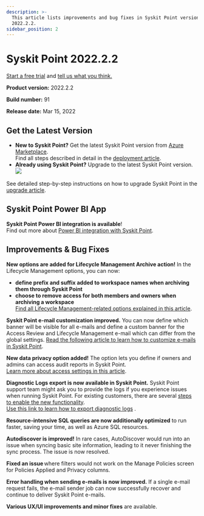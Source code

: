 ```yaml
---
description: >-
  This article lists improvements and bug fixes in Syskit Point version
  2022.2.2.
sidebar_position: 2
---
```


# Syskit Point 2022.2.2

[Start a free trial](https://www.syskit.com/products/point/free-trial/) and [tell us what you think.](https://www.syskit.com/company/contact-us/)

**Product version:** 2022.2.2

**Build number:** 91

**Release date:** Mar 15, 2022

## Get the Latest Version

* **New to Syskit Point?** Get the latest Syskit Point version from [Azure Marketplace](https://azuremarketplace.microsoft.com/en-us/marketplace/apps/syskitltd.syskit\_point).\
  Find all steps described in detail in the [deployment article](../../../set-up-point-enterprise/deployment/deploy-syskit-point.md).
* **Already using Syskit Point?** Upgrade to the latest Syskit Point version.\
  [![](https://aka.ms/deploytoazurebutton)](https://portal.azure.com/#create/Microsoft.Template/uri/https%3A%2F%2Fsyskitassetsstorage.blob.core.windows.net%2Fpoint%2FARMTemplates%2FPointUpdateDeploy%2FPointUpdateTemplate.json)

See detailed step-by-step instructions on how to upgrade Syskit Point in the [upgrade article](../../../set-up-point-enterprise/deployment/upgrade-syskit-point.md).

## Syskit Point Power BI App

**Syskit Point Power BI integration is available**!\
Find out more about [Power BI integration with Syskit Point](../../../power-platform/power-platform-reports/power-bi-reports.md).

## Improvements & Bug Fixes

**New options are added for Lifecycle Management Archive action!** In the Lifecycle Management options, you can now:

* **define prefix and suffix added to workspace names when archiving them through Syskit Point**
* **choose to remove access for both members and owners when archiving a workspace**\
  [Find all Lifecycle Management-related options explained in this article](../../../governance-and-automation/lifecycle-management/enable-lifecycle-management.md).

**Syskit Point e-mail customization improved.** You can now define which banner will be visible for all e-mails and define a custom banner for the Access Review and Lifecycle Management e-mail which can differ from the global settings. [Read the following article to learn how to customize e-mails in Syskit Point](../../../configuration/customize-emails.md).

**New data privacy option added!** The option lets you define if owners and admins can access audit reports in Syskit Point.\
[Learn more about access settings in this article](../../../configuration/enable-role-based-access.md).

**Diagnostic Logs export is now available in Syskit Point.** Syskit Point support team might ask you to provide the logs if you experience issues when running Syskit Point. For existing customers, there are several [steps to enable the new functionality](../../../troubleshooting/setup-diagnostic-logs-export.md).\
[Use this link to learn how to export diagnostic logs](../../../troubleshooting/export-diagnostic-logs.md) .

**Resource-intensive SQL queries are now additionally optimized** to run faster, saving your time, as well as Azure SQL resources.

**Autodiscover is improved!** In rare cases, AutoDiscover would run into an issue when syncing basic site information, leading to it never finishing the sync process. The issue is now resolved.

**Fixed an issue** where filters would not work on the Manage Policies screen for Policies Applied and Privacy columns. 

**Error handling when sending e-mails is now improved.** If a single e-mail request fails, the e-mail sender job can now successfully recover and continue to deliver Syskit Point e-mails.

**Various UX/UI improvements and minor fixes** are available. 
